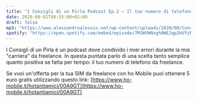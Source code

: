 ```yaml
---
title: "I Consigli di un Pirla Podcast Ep.2 – Il tuo numero di telefono"
date: 2020-09-01T09:55:00+02:00
draft: false
mp3: "https://www.alessandroalessio.net/wp-content/uploads/2020/08/Consigli_di_un_pirla_EP_2.mp3"
spotify: "https://open.spotify.com/embed/episode/7M3WVWNxgh8WEJqp2HVYzN"
---
```


I Consigli di un Pirla è un podcast dove condivido i miei errori durante la mia "carriera" da freelance. In questa puntata parlo di una scelta tanto semplice quanto positiva se fatta per tempo: il tuo numero di telefono da freelance.

Se vuoi un'offerta per la tua SIM da freelance con ho Mobile puoi ottenere 5 euro gratis utilizzando questo link: [https://www.ho-mobile.it/hotantiamici/00A9GT](https://www.ho-mobile.it/hotantiamici/00A9GT)